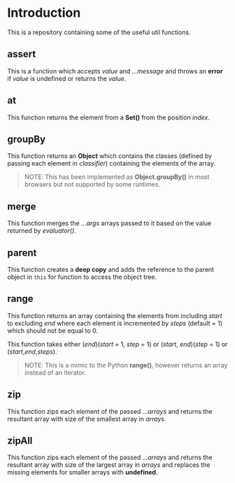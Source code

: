 # Introduction

This is a repository containing some of the useful util functions.

## assert

This is a function which accepts _value_ and _...message_ and throws an **error** if _value_ is undefined or returns the _value_.

## at

This function returns the element from a **Set()** from the position _index_.

## groupBy

This function returns an **Object** which contains the classes (defined by passing each element in _classifier_) containing the elements of the array.

> NOTE: This has been implemented as **Object.groupBy()** in most browsers but not supported by some runtimes.

## merge

This function merges the _...args_ arrays passed to it based on the value returned by _evaluator()_.

## parent

This function creates a **deep copy** and adds the reference to the parent object in `this` for function to access the object tree.

## range

This function returns an array containing the elements from including _start_ to excluding _end_ where each element is incremented by _steps_ (default = 1) which should not be equal to 0.

This function takes either (_end_)(_start_ = 1, _step_ = 1) or (_start_, _end_)(_step_ = 1) or (_start_,_end_,_steps_).

> NOTE: This is a mimic to the Python **range()**, however returns an array instead of an iterator.

## zip

This function zips each element of the passed _...arrays_ and returns the resultant array with size of the smallest array in _arrays_.

## zipAll

This function zips each element of the passed _...arrays_ and returns the resultant array with size of the largest array in _arrays_ and replaces the missing elements for smaller arrays with **undefined**.
